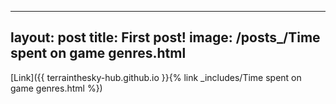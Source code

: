 

---
layout: post
title: First post!
image: /posts_/Time spent on game genres.html
---
[Link]({{ terrainthesky-hub.github.io }}{% link _includes/Time spent on game genres.html %})
